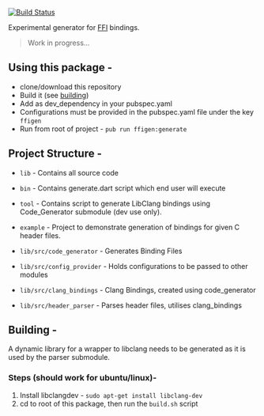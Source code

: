 [![Build Status](https://travis-ci.org/dart-lang/ffigen.svg?branch=master)](https://travis-ci.org/dart-lang/ffigen)

Experimental generator for [FFI](https://dart.dev/guides/libraries/c-interop)
bindings.

> Work in progress...

## Using this package - 
- clone/download this repository
- Build it (see [building](#building))
- Add as dev_dependency in your pubspec.yaml
- Configurations must be provided in the pubspec.yaml file under the key `ffigen`
- Run from root of project - `pub run ffigen:generate`

## Project Structure -

- `lib` - Contains all source code
- `bin` - Contains generate.dart script which end user will execute
- `tool` - Contains script to generate LibClang bindings using Code_Generator submodule (dev use only).
- `example` - Project to demonstrate generation of bindings for given C header files.

- `lib/src/code_generator` - Generates Binding Files
- `lib/src/config_provider` - Holds configurations to be passed to other modules
- `lib/src/clang_bindings` - Clang Bindings, created using code_generator
- `lib/src/header_parser` - Parses header files, utilises clang_bindings

## Building -
A dynamic library for a wrapper to libclang needs to be generated as it is used by the parser submodule.

### Steps (should work for ubuntu/linux)-
1. Install libclangdev - `sudo apt-get install libclang-dev`
2. cd to root of this package, then run the `build.sh` script

